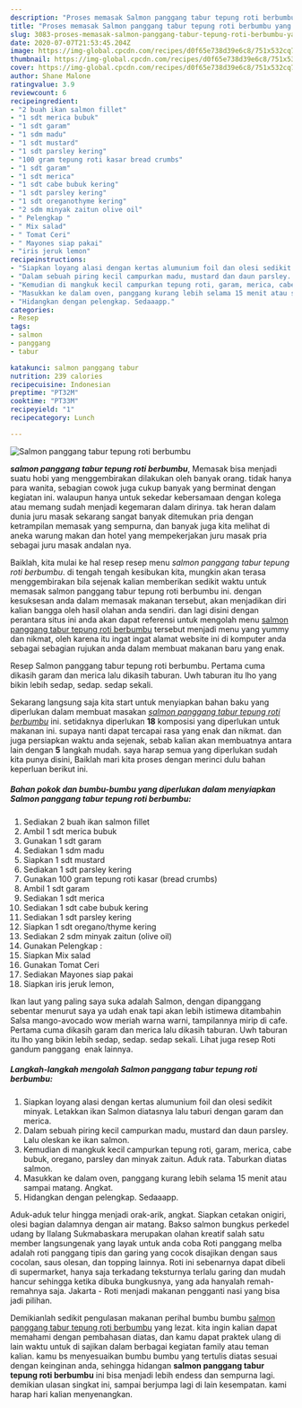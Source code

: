 ```yaml
---
description: "Proses memasak Salmon panggang tabur tepung roti berbumbu yang enak"
title: "Proses memasak Salmon panggang tabur tepung roti berbumbu yang enak"
slug: 3083-proses-memasak-salmon-panggang-tabur-tepung-roti-berbumbu-yang-enak
date: 2020-07-07T21:53:45.204Z
image: https://img-global.cpcdn.com/recipes/d0f65e738d39e6c8/751x532cq70/salmon-panggang-tabur-tepung-roti-berbumbu-foto-resep-utama.jpg
thumbnail: https://img-global.cpcdn.com/recipes/d0f65e738d39e6c8/751x532cq70/salmon-panggang-tabur-tepung-roti-berbumbu-foto-resep-utama.jpg
cover: https://img-global.cpcdn.com/recipes/d0f65e738d39e6c8/751x532cq70/salmon-panggang-tabur-tepung-roti-berbumbu-foto-resep-utama.jpg
author: Shane Malone
ratingvalue: 3.9
reviewcount: 6
recipeingredient:
- "2 buah ikan salmon fillet"
- "1 sdt merica bubuk"
- "1 sdt garam"
- "1 sdm madu"
- "1 sdt mustard"
- "1 sdt parsley kering"
- "100 gram tepung roti kasar bread crumbs"
- "1 sdt garam"
- "1 sdt merica"
- "1 sdt cabe bubuk kering"
- "1 sdt parsley kering"
- "1 sdt oreganothyme kering"
- "2 sdm minyak zaitun olive oil"
- " Pelengkap "
- " Mix salad"
- " Tomat Ceri"
- " Mayones siap pakai"
- "iris jeruk lemon"
recipeinstructions:
- "Siapkan loyang alasi dengan kertas alumunium foil dan olesi sedikit minyak. Letakkan ikan Salmon diatasnya lalu taburi dengan garam dan merica."
- "Dalam sebuah piring kecil campurkan madu, mustard dan daun parsley. Lalu oleskan ke ikan salmon."
- "Kemudian di mangkuk kecil campurkan tepung roti, garam, merica, cabe bubuk, oregano, parsley dan minyak zaitun. Aduk rata. Taburkan diatas salmon."
- "Masukkan ke dalam oven, panggang kurang lebih selama 15 menit atau sampai matang. Angkat."
- "Hidangkan dengan pelengkap. Sedaaapp."
categories:
- Resep
tags:
- salmon
- panggang
- tabur

katakunci: salmon panggang tabur 
nutrition: 239 calories
recipecuisine: Indonesian
preptime: "PT32M"
cooktime: "PT33M"
recipeyield: "1"
recipecategory: Lunch

---
```



![Salmon panggang tabur tepung roti berbumbu](https://img-global.cpcdn.com/recipes/d0f65e738d39e6c8/751x532cq70/salmon-panggang-tabur-tepung-roti-berbumbu-foto-resep-utama.jpg)

<b><i>salmon panggang tabur tepung roti berbumbu</i></b>, Memasak bisa menjadi suatu hobi yang menggembirakan dilakukan oleh banyak orang. tidak hanya para wanita, sebagian cowok juga cukup banyak yang berminat dengan kegiatan ini. walaupun hanya untuk sekedar kebersamaan dengan kolega atau memang sudah menjadi kegemaran dalam dirinya. tak heran dalam dunia juru masak sekarang sangat banyak ditemukan pria dengan ketrampilan memasak yang sempurna, dan banyak juga kita melihat di aneka warung makan dan hotel yang mempekerjakan juru masak pria sebagai juru masak andalan nya.

Baiklah, kita mulai ke hal resep resep menu <i>salmon panggang tabur tepung roti berbumbu</i>. di tengah tengah kesibukan kita, mungkin akan terasa menggembirakan bila sejenak kalian memberikan sedikit waktu untuk memasak salmon panggang tabur tepung roti berbumbu ini. dengan kesuksesan anda dalam memasak makanan tersebut, akan menjadikan diri kalian bangga oleh hasil olahan anda sendiri. dan lagi disini dengan perantara situs ini anda akan dapat referensi untuk mengolah menu <u>salmon panggang tabur tepung roti berbumbu</u> tersebut menjadi menu yang yummy dan nikmat, oleh karena itu ingat ingat alamat website ini di komputer anda sebagai sebagian rujukan anda dalam membuat makanan baru yang enak.

Resep Salmon panggang tabur tepung roti berbumbu. Pertama cuma dikasih garam dan merica lalu dikasih taburan. Uwh taburan itu lho yang bikin lebih sedap, sedap. sedap sekali.


Sekarang langsung saja kita start untuk menyiapkan bahan baku yang diperlukan dalam membuat masakan <u><i>salmon panggang tabur tepung roti berbumbu</i></u> ini. setidaknya diperlukan <b>18</b> komposisi yang diperlukan untuk makanan ini. supaya nanti dapat tercapai rasa yang enak dan nikmat. dan juga persiapkan waktu anda sejenak, sebab kalian akan membuatnya antara lain dengan <b>5</b> langkah mudah. saya harap semua yang diperlukan sudah kita punya disini, Baiklah mari kita proses dengan merinci dulu bahan keperluan berikut ini.

<!--inarticleads1-->

##### Bahan pokok dan bumbu-bumbu yang diperlukan dalam menyiapkan Salmon panggang tabur tepung roti berbumbu:

1. Sediakan 2 buah ikan salmon fillet
1. Ambil 1 sdt merica bubuk
1. Gunakan 1 sdt garam
1. Sediakan 1 sdm madu
1. Siapkan 1 sdt mustard
1. Sediakan 1 sdt parsley kering
1. Gunakan 100 gram tepung roti kasar (bread crumbs)
1. Ambil 1 sdt garam
1. Sediakan 1 sdt merica
1. Sediakan 1 sdt cabe bubuk kering
1. Sediakan 1 sdt parsley kering
1. Siapkan 1 sdt oregano/thyme kering
1. Sediakan 2 sdm minyak zaitun (olive oil)
1. Gunakan  Pelengkap :
1. Siapkan  Mix salad
1. Gunakan  Tomat Ceri
1. Sediakan  Mayones siap pakai
1. Siapkan iris jeruk lemon,


Ikan laut yang paling saya suka adalah Salmon, dengan dipanggang sebentar menurut saya ya udah enak tapi akan lebih istimewa ditambahin Salsa mango-avocado wow meriah warna warni, tampilannya mirip di cafe. Pertama cuma dikasih garam dan merica lalu dikasih taburan. Uwh taburan itu lho yang bikin lebih sedap, sedap. sedap sekali. Lihat juga resep Roti gandum panggang ️ enak lainnya. 

<!--inarticleads2-->

##### Langkah-langkah mengolah Salmon panggang tabur tepung roti berbumbu:

1. Siapkan loyang alasi dengan kertas alumunium foil dan olesi sedikit minyak. Letakkan ikan Salmon diatasnya lalu taburi dengan garam dan merica.
1. Dalam sebuah piring kecil campurkan madu, mustard dan daun parsley. Lalu oleskan ke ikan salmon.
1. Kemudian di mangkuk kecil campurkan tepung roti, garam, merica, cabe bubuk, oregano, parsley dan minyak zaitun. Aduk rata. Taburkan diatas salmon.
1. Masukkan ke dalam oven, panggang kurang lebih selama 15 menit atau sampai matang. Angkat.
1. Hidangkan dengan pelengkap. Sedaaapp.


Aduk-aduk telur hingga menjadi orak-arik, angkat. Siapkan cetakan onigiri, olesi bagian dalamnya dengan air matang. Bakso salmon bungkus perkedel udang by Ilalang Sukmabaskara merupakan olahan kreatif salah satu member langsungenak yang layak untuk anda coba Roti panggang melba adalah roti panggang tipis dan garing yang cocok disajikan dengan saus cocolan, saus olesan, dan topping lainnya. Roti ini sebenarnya dapat dibeli di supermarket, hanya saja terkadang teksturnya terlalu garing dan mudah hancur sehingga ketika dibuka bungkusnya, yang ada hanyalah remah-remahnya saja. Jakarta - Roti menjadi makanan pengganti nasi yang bisa jadi pilihan. 

Demikianlah sedikit pengulasan makanan perihal bumbu bumbu <u>salmon panggang tabur tepung roti berbumbu</u> yang lezat. kita ingin kalian dapat memahami dengan pembahasan diatas, dan kamu dapat praktek ulang di lain waktu untuk di sajikan dalam berbagai kegiatan family atau teman kalian. kamu bs menyesuaikan bumbu bumbu yang tertulis diatas sesuai dengan keinginan anda, sehingga hidangan <b>salmon panggang tabur tepung roti berbumbu</b> ini bisa menjadi lebih endess dan sempurna lagi. demikian ulasan singkat ini, sampai berjumpa lagi di lain kesempatan. kami harap hari kalian menyenangkan.
